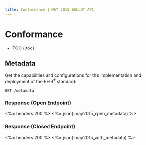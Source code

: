 ```yaml
---
title: Conformance | MAY 2015 BALLOT API
---
```


# Conformance

* TOC
{:toc}

## Metadata

Get the capabilities and configurations for this implementation and deployment of the FHIR<sup>®</sup> standard:

    GET /metadata

### Response (Open Endpoint)

<%= headers 200 %>
<%= json(:may2015_open_metadata) %>

### Response (Closed Endpoint)

<%= headers 200 %>
<%= json(:may2015_auth_metadata) %>